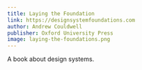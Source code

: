 ```yaml
---
title: Laying the Foundation
link: https://designsystemfoundations.com
author: Andrew Couldwell
publisher: Oxford University Press
image: laying-the-foundations.png
---
```


A book about design systems.